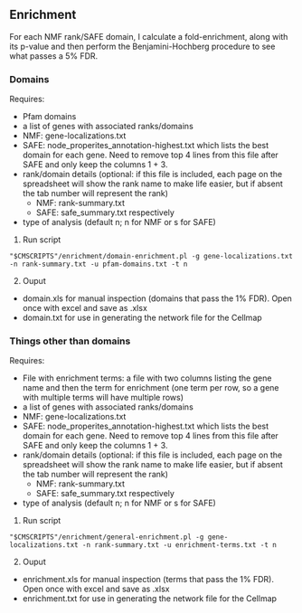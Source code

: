 ## Enrichment

For each NMF rank/SAFE domain, I calculate a fold-enrichment, along with its p-value and then perform the Benjamini-Hochberg procedure to see what passes a 5% FDR.

### Domains

Requires:
* Pfam domains
* a list of genes with associated ranks/domains
 * NMF: gene-localizations.txt
 * SAFE: node_properites_annotation-highest.txt which lists the best domain for each gene. Need to remove top 4 lines from this file after SAFE and only keep the columns 1 + 3.
* rank/domain details (optional: if this file is included, each page on the spreadsheet will show the rank name to make life easier, but if absent the tab number will represent the rank)
  * NMF: rank-summary.txt
  * SAFE: safe_summary.txt respectively
* type of analysis (default n; n for NMF or s for SAFE)

1. Run script
```
"$CMSCRIPTS"/enrichment/domain-enrichment.pl -g gene-localizations.txt -n rank-summary.txt -u pfam-domains.txt -t n
```

2. Ouput
* domain.xls for manual inspection (domains that pass the 1% FDR). Open once with excel and save as .xlsx
* domain.txt for use in generating the network file for the Cellmap

### Things other than domains

Requires:
* File with enrichment terms: a file with two columns listing the gene name and then the term for enrichment (one term per row, so a gene with multiple terms will have multiple rows)
* a list of genes with associated ranks/domains
 * NMF: gene-localizations.txt
 * SAFE: node_properites_annotation-highest.txt which lists the best domain for each gene. Need to remove top 4 lines from this file after SAFE and only keep the columns 1 + 3.
* rank/domain details (optional: if this file is included, each page on the spreadsheet will show the rank name to make life easier, but if absent the tab number will represent the rank)
  * NMF: rank-summary.txt
  * SAFE: safe_summary.txt respectively
* type of analysis (default n; n for NMF or s for SAFE)

1. Run script
```
"$CMSCRIPTS"/enrichment/general-enrichment.pl -g gene-localizations.txt -n rank-summary.txt -u enrichment-terms.txt -t n
```

2. Ouput
* enrichment.xls for manual inspection (terms that pass the 1% FDR). Open once with excel and save as .xlsx
* enrichment.txt for use in generating the network file for the Cellmap
